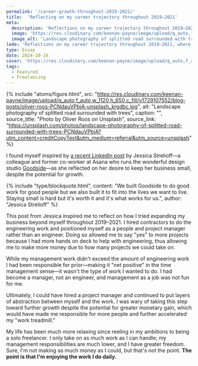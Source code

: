 ```yaml
---
permalink: '/career-growth-throughout-2019-2021/'
title:  'Reflecting on my career trajectory throughout 2019–2021'
meta: 
  description: 'Reflections on my career trajectory throughout 2019–2021, where I expanded my business beyond myself by hiring contractors and positioning myself as a people/project manager, rather than an engineer.'
  image: 'https://res.cloudinary.com/keenan-payne/image/upload/q_auto,f_auto,w_1120/v1729107552/blog-posts/oliver-roos-PCNdauVPbjA-unsplash_krgdbc.jpg'
  image_alt: 'Landscape photography of splitted road surrounded with trees'
lede: 'Reflections on my career trajectory throughout 2019–2021, where I expanded my business beyond myself by hiring contractors and positioning myself as a people/project manager, rather than an engineer.'
type: Essay
date: 2024-10-16
cover: 'https://res.cloudinary.com/keenan-payne/image/upload/q_auto,f_auto,w_1120/v1729107552/blog-posts/oliver-roos-PCNdauVPbjA-unsplash_krgdbc.jpg'
tags: 
  - Featured
  - Freelancing
---
```


{% include "atoms/figure.html", src: "https://res.cloudinary.com/keenan-payne/image/upload/q_auto,f_auto,w_1120,h_650,c_fill/v1729107552/blog-posts/oliver-roos-PCNdauVPbjA-unsplash_krgdbc.jpg", alt: "Landscape photography of splitted road surrounded with trees", caption: "", source_title: "Photo by Oliver Roos on Unsplash", source_link: "https://unsplash.com/photos/landscape-photography-of-splitted-road-surrounded-with-trees-PCNdauVPbjA?utm_content=creditCopyText&utm_medium=referral&utm_source=unsplash" %}  

I found myself inspired by <a href="https://www.linkedin.com/feed/update/urn:li:activity:7252330857485537280/" target="_blank" rel="noopener">a recent LinkedIn post</a> by Jessica Strelioff—a colleague and former co-worker at Asana who runs the wonderful design studio <a href="https://www.goodside.studio" target="_blank" rel="noopener">Goodside</a>—as she reflected on her desire to keep her business small, despite the potential for growth.

{% include "type/blockquote.html", content: "We built Goodside to do good work for good people but we also built it to fit into the lives we want to live. Staying small is hard but it's worth it and it's what works for us.", author: "Jessica Strelioff" %}

This post from Jessica inspired me to reflect on how I tried expanding my business beyond myself throughout 2019–2021. I hired contractors to do the engineering work and positioned myself as a people and project manager rather than an engineer. Doing so allowed me to say "yes" to more projects because I had more hands on deck to help with engineering, thus allowing me to make more money due to how many projects we could take on.

While my management work didn't exceed the amount of engineering work I had been responsible for prior—making it "net positive" in the time management sense—it wasn't the type of work I wanted to do. I had become a manager, not an engineer, and management as a job was not fun for me.

Ultimately, I could have hired a project manager and continued to put layers of abstraction between myself and the work. I was wary of taking this step toward further growth despite the potential for greater monetary gain, which would have made me responsible for more people and further accelerated my "work treadmill." 

My life has been much more relaxing since reeling in my ambitions to being a solo freelancer. I only take on as much work as I can handle; my management responsibilities are much lower, and I have greater freedom. Sure, I'm not making as much money as I could, but that's not the point. **The point is that I'm enjoying the work I do daily.**